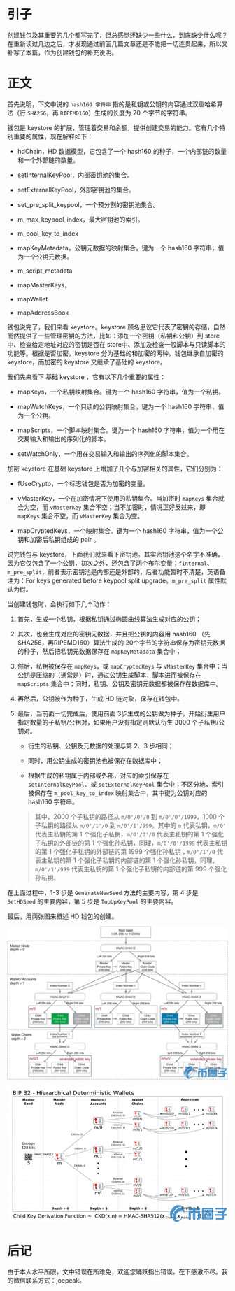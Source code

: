 #   引子

创建钱包及其重要的几个都写完了，但总感觉还缺少一些什么，到底缺少什么呢？在重新读过几边之后，才发现通过前面几篇文章还是不能把一切连贯起来，所以又补写了本篇，作为创建钱包的补充说明。

#   正文

首先说明，下文中说的 `hash160 字符串` 指的是私钥或公钥的内容通过双重哈希算法（行 `SHA256`，再 `RIPEMD160`）生成的长度为 20 个字节的字符串。

钱包是 keystore 的扩展，管理着交易和余额，提供创建交易的能力。它有几个特别重要的属性，现在解释如下：

-   hdChain，HD 数据模型，它包含了一个 hash160 的种子，一个内部链的数量和一个外部链的数量。

-   setInternalKeyPool，内部密钥池的集合。

-   setExternalKeyPool，外部密钥池的集合。

-   set_pre_split_keypool，一个预分割的密钥池集合。

-   m_max_keypool_index，最大密钥池的索引。

-   m_pool_key_to_index

-   mapKeyMetadata，公钥元数据的映射集合。键为一个 hash160 字符串，值为一个公钥元数据。

-   m_script_metadata

-   mapMasterKeys，

-   mapWallet

-   mapAddressBook


钱包说完了，我们来看 keystore。keystore 顾名思议它代表了密钥的存储，自然而然提供了一些管理密钥的方法，比如：添加一个密钥（私钥和公钥）到 store中、检查给定地址对应的密钥是否在 store中、添加及检查一般脚本与只读脚本的功能等。根据是否加密，keystore 分为基础的和加密的两种。钱包继承自加密的 keystore，而加密的 keystore 又继承了基础的 keystore。

我们先来看下 基础 keystore ，它有以下几个重要的属性：

-   mapKeys，一个私钥映射集合。键为一个 hash160 字符串，值为一个私钥。

-   mapWatchKeys，一个只读的公钥映射集合。键为一个 hash160 字符串，值为一个公钥。

-   mapScripts，一个脚本映射集合。键为一个 hash160 字符串，值为一个用在交易输入和输出的序列化的脚本。

-   setWatchOnly，一个用在交易输入和输出的序列化的脚本集合。

加密 keystore 在基础 keystore 上增加了几个与加密相关的属性，它们分别为：

-   fUseCrypto，一个标志钱包是否为加密的变量。

-   vMasterKey，一个在加密情况下使用的私钥集合。当加密时 `mapKeys` 集合就会为空，而 `vMasterKey` 集合不空；当不加密时，情况正好反过来，即 `mapKeys` 集合不空，而 `vMasterKey` 集合为空。

-   mapCryptedKeys，一个映射集合。键为一个 hash160 字符串，值为一个公钥和加密后私钥组成的 pair 。


说完钱包与 keystore，下面我们就来看下密钥池。其实密钥池这个名字不准确，因为它仅包含了一个公钥，初次之外，还包含了两个布尔变量：`fInternal`、`m_pre_split`，前者表示密钥池是内部还是外部的，后者功能暂时不清楚，英语备注为：For keys generated before keypool split upgrade。`m_pre_split` 属性默认为假。



当创建钱包时，会执行如下几个动作：

1.  首先，生成一个私钥，根据私钥通过椭圆曲线算法生成对应的公钥；

2.  其次，也会生成对应的密钥元数据，并且把公钥的内容用 hash160 （先 SHA256，再RIPEMD160）算法生成的 20个字节的字符串保存为密钥元数据的种子，然后把私钥元数据保存在 `mapKeyMetadata` 集合中；

3.  然后，私钥被保存在 `mapKeys`，或 `mapCryptedKeys` 与 `vMasterKey` 集合中；当公钥是压缩的（通常是）时，通过公钥生成脚本，脚本进而被保存在 `mapScripts` 集合中；同时，私钥、公钥及密钥元数据都被保存在数据库中。

4.  再然后，公钥被作为种子，生成 HD 链对象，保存在钱包中。

5.  最后，当前面一切完成后，使用前面 3步生成的公钥做为种子，开始衍生用户指定数量的子私钥/公钥对，如果用户没有指定则默认衍生 3000 个子私钥/公钥对。

    -   衍生的私钥、公钥及元数据的处理与第 2、3 步相同；

    -   同时，用公钥生成的密钥池也被保存在数据库中；

    -   根据生成的私钥属于内部或外部，对应的索引保存在 `setInternalKeyPool`、或 `setExternalKeyPool` 集合中；不区分地，索引被保存在 `m_pool_key_to_index` 映射集合中，其中键为公钥对应的 hash160 字符串。

    > 其中，2000 个子私钥的路径从 `m/0'/0'/0` 到 `m/0'/0'/1999`，1000 个子私钥的路径从 `m/0'/1'/0` 到 `m/0'/1'/999`。其中的 `m` 代表私钥，`m/0'` 代表主私钥的第 1 个强化子私钥，`m/0'/0'/0` 代表主私钥的第 1 个强化子私钥的外部链的第 1 个强化孙私钥，同理，`m/0'/0'/1999` 代表主私钥的第 1 个强化子私钥的外部链的第 1999 个强化孙私钥；`m/0'/1'/0` 代表主私钥的第 1 个强化子私钥的内部链的第 1 个强化孙私钥，同理，`m/0'/1'/999` 代表主私钥的第 1 个强化子私钥的内部链的第 999 个强化孙私钥。


在上面过程中，1-3 步是 `GenerateNewSeed` 方法的主要内容，第 4 步是 `SetHDSeed` 的主要内容，第 5 步是 `TopUpKeyPool` 的主要内容。

最后，用两张图来概述 HD 钱包的创建。

![创建钱包](../images/generate-hd-wallet2.png)

![创建钱包](../images/generate-hd-wallet.png)


#   后记

由于本人水平所限，文中错误在所难免，欢迎您踊跃指出错误，在下感激不尽。我的微信联系方式：joepeak。
